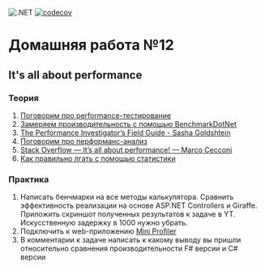 ![.NET](https://github.com/DMak80/Actions/actions/workflows/dotnet.yml/badge.svg)
[![codecov](https://codecov.io/gh/DMak80/Actions/branch/HW12/graph/badge.svg?token=AJ1EHK3XZH)](https://codecov.io/gh/DMak80/Actions)
# Домашняя работа №12

## It's all about performance

### Теория
1.  [Поговорим про performance-тестирование](https://www.youtube.com/watch?v=LEy3_2ZzWpk)
2.  [Замеряем производительность с помощью BenchmarkDotNet](https://habr.com/ru/post/277177/)
3.  [The Performance Investigator’s Field Guide - Sasha Goldshtein](https://www.youtube.com/watch?v=LgAtQF_XvTw)
4.  [Поговорим про перформанс-анализ](https://www.youtube.com/watch?v=gc3yVybPuaY)
5.  [Stack Overflow — It’s all about performance! — Marco Cecconi](https://www.youtube.com/watch?v=9_pluQPfbBk)
6.  [Как правильно лгать с помощью статистики](https://habr.com/ru/post/217545/)

### Практика
1.  Написать бенчмарки на все методы калькулятора. Сравнить эффективность реализации на основе ASP.NET Controllers и Giraffe. Приложить скриншот полученных результатов к задаче в YT. Искусственную задержку в 1000 нужно убрать.
2.  Подключить к web-приложению [Mini Profiler](https://miniprofiler.com)
3.  В комментарии к задаче написать к какому выводу вы пришли относительно сравнения производительности F# версии и C# версии
